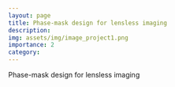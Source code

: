 ```yaml
---
layout: page
title: Phase-mask design for lensless imaging
description: 
img: assets/img/image_project1.png
importance: 2
category: 
---
```


Phase-mask design for lensless imaging

